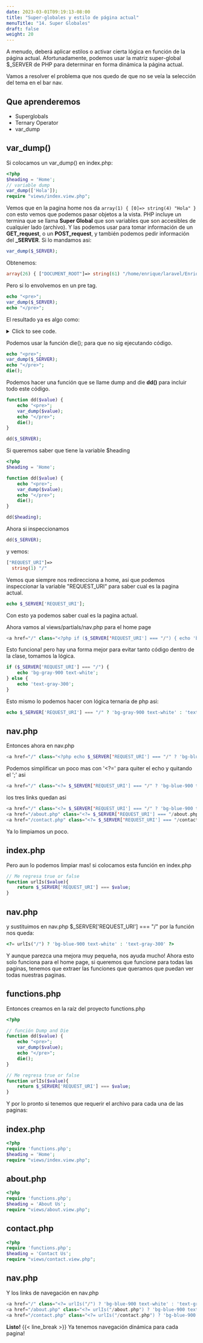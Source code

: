 ```yaml
---
date: 2023-03-01T09:19:13-08:00
title: "Super-globales y estilo de página actual"
menuTitle: "14. Super Globales"
draft: false
weight: 20
---
```


A menudo, deberá aplicar estilos o activar cierta lógica en función de la página actual. Afortunadamente, podemos usar la matriz super-global $_SERVER de PHP para determinar en forma dinámica la página actual.

Vamos a resolver el problema que nos quedo de que no se veía la selección del tema en el bar nav.

## Que aprenderemos
- Superglobals
- Ternary Operator
- var_dump


## var_dump()
Si colocamos un var_dump() en index.php:
```php
<?php
$heading = 'Home';
// variable dump
var_dump(['Hola']);
require "views/index.view.php";
```
Vemos que en la pagina home nos da ```array(1) { [0]=> string(4) "Hola" } ``` con esto vemos que podemos pasar objetos a la vista. PHP incluye un termina que se llama **Super Global** que son variables que son accesibles de cualquier lado (archivo). Y las podemos usar para tomar información de un **GET_request**, o un **POST_request**, y también podemos pedir información del **_SERVER**.
Si lo mandamos asi:
```php
var_dump($_SERVER); 
```
Obtenemos:
```php
array(26) { ["DOCUMENT_ROOT"]=> string(61) "/home/enrique/laravel/EnriqueSousa/learnPHP/beginnersLaracast" ["REMOTE_ADDR"]=> string(9) "127.0.0.1" ["REMOTE_PORT"]=> string(5) "60438" ["SERVER_SOFTWARE"]=> string(28) "PHP 8.2.0 Development Server" ["SERVER_PROTOCOL"]=> string(8) "HTTP/1.1" ["SERVER_NAME"]=> string(9) "localhost" ["SERVER_PORT"]=> string(4) "8888" ["REQUEST_URI"]=> string(1) "/" ["REQUEST_METHOD"]=> string(3) "GET" ["SCRIPT_NAME"]=> string(10) "/index.php" ["SCRIPT_FILENAME"]=> string(71) "/home/enrique/laravel/EnriqueSousa/learnPHP/beginnersLaracast/index.php" ["PHP_SELF"]=> string(10) "/index.php" ["HTTP_HOST"]=> string(14) "localhost:8888" ["HTTP_USER_AGENT"]=> string(78) "Mozilla/5.0 (X11; Ubuntu; Linux x86_64; rv:109.0) Gecko/20100101 Firefox/110.0" ["HTTP_ACCEPT"]=> string(85) "text/html,application/xhtml+xml,application/xml;q=0.9,image/avif,image/webp,*/*;q=0.8" ["HTTP_ACCEPT_LANGUAGE"]=> string(14) "en-US,en;q=0.5" ["HTTP_ACCEPT_ENCODING"]=> string(17) "gzip, deflate, br" ["HTTP_REFERER"]=> string(31) "http://localhost:8888/about.php" ["HTTP_CONNECTION"]=> string(10) "keep-alive" ["HTTP_UPGRADE_INSECURE_REQUESTS"]=> string(1) "1" ["HTTP_SEC_FETCH_DEST"]=> string(8) "document" ["HTTP_SEC_FETCH_MODE"]=> string(8) "navigate" ["HTTP_SEC_FETCH_SITE"]=> string(11) "same-origin" ["HTTP_SEC_GPC"]=> string(1) "1" ["REQUEST_TIME_FLOAT"]=> float(1677541030.1457650661468505859375) ["REQUEST_TIME"]=> int(1677541030) }  
```
Pero si lo envolvemos en un pre tag.
```php
echo "<pre>";
var_dump($_SERVER);
echo "</pre>"; 
```
El resultado ya es algo como:
<details>
  <summary>Click to see code. </summary>

```php
array(26) {
  ["DOCUMENT_ROOT"]=>
  string(61) "/home/enrique/laravel/EnriqueSousa/learnPHP/beginnersLaracast"
  ["REMOTE_ADDR"]=>
  string(9) "127.0.0.1"
  ["REMOTE_PORT"]=>
  string(5) "45150"
  ["SERVER_SOFTWARE"]=>
  string(28) "PHP 8.2.0 Development Server"
  ["SERVER_PROTOCOL"]=>
  string(8) "HTTP/1.1"
  ["SERVER_NAME"]=>
  string(9) "localhost"
  ["SERVER_PORT"]=>
  string(4) "8888"
  ["REQUEST_URI"]=>
  string(1) "/"
  ["REQUEST_METHOD"]=>
  string(3) "GET"
  ["SCRIPT_NAME"]=>
  string(10) "/index.php"
  ["SCRIPT_FILENAME"]=>
  string(71) "/home/enrique/laravel/EnriqueSousa/learnPHP/beginnersLaracast/index.php"
  ["PHP_SELF"]=>
  string(10) "/index.php"
  ["HTTP_HOST"]=>
  string(14) "localhost:8888"
  ["HTTP_USER_AGENT"]=>
  string(78) "Mozilla/5.0 (X11; Ubuntu; Linux x86_64; rv:109.0) Gecko/20100101 Firefox/110.0"
  ["HTTP_ACCEPT"]=>
  string(85) "text/html,application/xhtml+xml,application/xml;q=0.9,image/avif,image/webp,*/*;q=0.8"
  ["HTTP_ACCEPT_LANGUAGE"]=>
  string(14) "en-US,en;q=0.5"
  ["HTTP_ACCEPT_ENCODING"]=>
  string(17) "gzip, deflate, br"
  ["HTTP_REFERER"]=>
  string(31) "http://localhost:8888/about.php"
  ["HTTP_CONNECTION"]=>
  string(10) "keep-alive"
  ["HTTP_UPGRADE_INSECURE_REQUESTS"]=>
  string(1) "1"
  ["HTTP_SEC_FETCH_DEST"]=>
  string(8) "document"
  ["HTTP_SEC_FETCH_MODE"]=>
  string(8) "navigate"
  ["HTTP_SEC_FETCH_SITE"]=>
  string(11) "same-origin"
  ["HTTP_SEC_GPC"]=>
  string(1) "1"
  ["REQUEST_TIME_FLOAT"]=>
  float(1677541212.8150699138641357421875)
  ["REQUEST_TIME"]=>
  int(1677541212)
} 

```
</details>

Podemos usar la función die(); para que no sig ejecutando código.
```php
echo "<pre>";
var_dump($_SERVER);
echo "</pre>";
die(); 
```
Podemos hacer una función que se llame dump and die **dd()** para incluir todo este código.
```php
function dd($value) {
    echo "<pre>";
    var_dump($value);
    echo "</pre>"; 
    die(); 
}

dd($_SERVER); 
```
Si queremos saber que tiene la variable $heading
```php
<?php
$heading = 'Home';

function dd($value) {
    echo "<pre>";
    var_dump($value);
    echo "</pre>"; 
    die(); 
}

dd($heading); 
```
Ahora si inspeccionamos 
```php
dd($_SERVER); 
```  
y vemos:
```php
["REQUEST_URI"]=>
  string(1) "/" 
```
Vemos que siempre nos redirecciona a home, asi que podemos inspeccionar la variable "REQUEST_URI" para saber cual es la pagina actual.
```php
echo $_SERVER['REQUEST_URI']; 
```
Con esto ya podemos saber cual es la pagina actual.

Ahora vamos al views/partials/nav.php para el home page
```php
<a href="/" class="<?php if ($_SERVER['REQUEST_URI'] === "/") { echo 'bg-gray-900 text-white'; } else { echo 'text-gray-300'; } ?>  hover:bg-gray-700 hover:text-white px-3 py-2 rounded-md text-sm font-medium" aria-current="page">Home</a> 
```
Esto funciona! pero hay una forma mejor para evitar tanto código dentro de la clase, tomamos la lógica.
```php
if ($_SERVER['REQUEST_URI'] === "/") {
    echo 'bg-gray-900 text-white';
} else {
    echo 'text-gray-300';
} 
```
Esto mismo lo podemos hacer con lógica ternaria de php asi:
```php
echo $_SERVER['REQUEST_URI'] === "/" ? 'bg-gray-900 text-white' : 'text-gray-300'; 
```

## nav.php
Entonces ahora en nav.php
```php
<a href="/" class="<?php echo $_SERVER['REQUEST_URI'] === "/" ? 'bg-blue-900 text-white' : 'text-gray-300'; ?>  hover:bg-gray-700 hover:text-white px-3 py-2 rounded-md text-sm font-medium" aria-current="page">Home</a> 
```
Podemos simplificar un poco mas con '<?=' para quiter el echo y quitando el ';' asi
```php
<a href="/" class="<?= $_SERVER['REQUEST_URI'] === "/" ? 'bg-blue-900 text-white' : 'text-gray-300' ?>  hover:bg-gray-700 hover:text-white px-3 py-2 rounded-md text-sm font-medium" aria-current="page">Home</a> 
```
los tres links quedan asi
```php
<a href="/" class="<?= $_SERVER['REQUEST_URI'] === "/" ? 'bg-blue-900 text-white' : 'text-gray-300' ?>  hover:bg-gray-700 hover:text-white px-3 py-2 rounded-md text-sm font-medium" aria-current="page">Home</a>
<a href="/about.php" class="<?= $_SERVER['REQUEST_URI'] === "/about.php" ? 'bg-blue-900 text-white' : 'text-gray-300' ?> hover:bg-gray-700 hover:text-white px-3 py-2 rounded-md text-sm font-medium">Nosotros</a>
<a href="/contact.php" class="<?= $_SERVER['REQUEST_URI'] === "/contact.php" ? 'bg-blue-900 text-white' : 'text-gray-300' ?> hover:text-white px-3 py-2 rounded-md text-sm font-medium">Contactarnos</a> 
```
Ya lo limpiamos un poco.

## index.php
Pero aun lo podemos limpiar mas!
si colocamos esta función en index.php
```php
// Me regresa true or false
function urlIs($value){
    return $_SERVER['REQUEST_URI'] === $value;
} 
```

## nav.php
y sustituimos en nav.php $_SERVER['REQUEST_URI'] === "/"
por la función nos queda:
```php
<?= urlIs("/") ? 'bg-blue-900 text-white' : 'text-gray-300' ?> 
```
Y aunque parezca una mejora muy pequeña, nos ayuda mucho!
Ahora esto solo funciona para el home page, si queremos que funcione para todas las paginas, tenemos que extraer las funciones que queramos que puedan ver todas nuestras paginas.

## functions.php
Entonces creamos en la raíz del proyecto functions.php
```php
<?php 

// función Dump and Die
function dd($value) {
    echo "<pre>";
    var_dump($value);
    echo "</pre>"; 
    die(); 
}

// Me regresa true or false
function urlIs($value){
    return $_SERVER['REQUEST_URI'] === $value;
}
```
Y por lo pronto si tenemos que requerir el archivo para cada una de las paginas:

## index.php
```php
<?php 
require 'functions.php';
$heading = 'Home';
require "views/index.view.php"; 
```

## about.php
```php
<?php 
require 'functions.php';
$heading = 'About Us';
require "views/about.view.php"; 
```

## contact.php
```php
<?php 
require 'functions.php';
$heading = 'Contact Us';
require "views/contact.view.php"; 
```

## nav.php
Y los links de navegación en nav.php
```php
<a href="/" class="<?= urlIs("/") ? 'bg-blue-900 text-white' : 'text-gray-300' ?>  hover:bg-gray-700 hover:text-white px-3 py-2 rounded-md text-sm font-medium" aria-current="page">Home</a>
<a href="/about.php" class="<?= urlIs("/about.php") ? 'bg-blue-900 text-white' : 'text-gray-300' ?> hover:bg-gray-700 hover:text-white px-3 py-2 rounded-md text-sm font-medium">Nosotros</a>
<a href="/contact.php" class="<?= urlIs("/contact.php") ? 'bg-blue-900 text-white' : 'text-gray-300' ?> hover:text-white px-3 py-2 rounded-md text-sm font-medium">Contactarnos</a> 
```
**Listo!**  {{< line_break >}}
Ya tenemos navegación dinámica para cada pagina!

